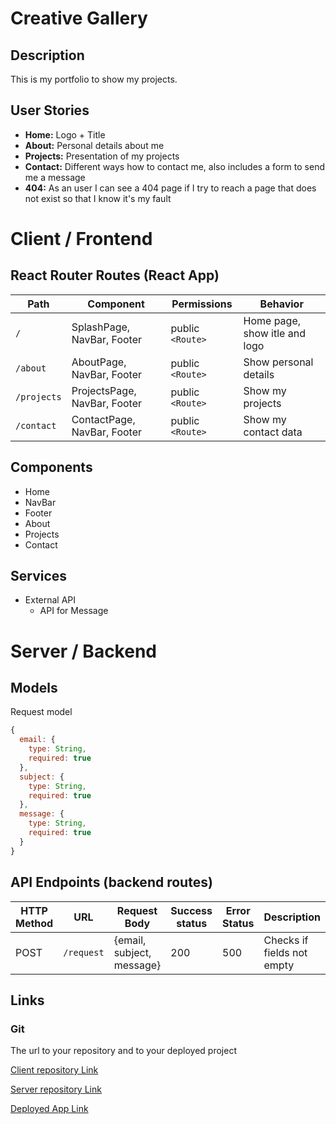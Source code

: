 # Creative Gallery

## Description

This is my portfolio to show my projects.

## User Stories

-  **Home:** Logo + Title
-  **About:** Personal details about me 
-  **Projects:** Presentation of my projects
-  **Contact:** Different ways how to contact me, also includes a form to send me a message
-  **404:** As an user I can see a 404 page if I try to reach a page that does not exist so that I know it's my fault

# Client / Frontend

## React Router Routes (React App)
| Path                      | Component                      | Permissions | Behavior                                                     |
| ------------------------- | -------------------------------| ---------------- | --------------------------------|
| `/`                       | SplashPage, NavBar, Footer     | public `<Route>` | Home page, show itle and logo   |            
| `/about`                  | AboutPage, NavBar, Footer      | public `<Route>` | Show personal details           |
| `/projects`               | ProjectsPage, NavBar, Footer   | public `<Route>` | Show my projects                |
| `/contact`                | ContactPage, NavBar, Footer    | public `<Route>` | Show my contact data            |

## Components

- Home
- NavBar
- Footer
- About
- Projects
- Contact

## Services

- External API
  - API for Message

# Server / Backend

## Models

Request model

```javascript
{
  email: {
    type: String,
    required: true
  },
  subject: {
    type: String,
    required: true
  },
  message: {
    type: String,
    required: true
  }
}
```

## API Endpoints (backend routes)

| HTTP Method | URL                         | Request Body                 | Success status | Error Status | Description                |
| ----------- | --------------------------- | ---------------------------- | -------------- | ------------ | -------------------------- |
| POST        | `/request`                  | {email, subject, message}    | 200            | 500          | Checks if fields not empty |


## Links

### Git

The url to your repository and to your deployed project

[Client repository Link](https://github.com/christiangerbig/creative-gallery-client)

[Server repository Link](https://github.com/christiangerbig/creative-gallery-server)

[Deployed App Link](https://creativegallery.herokuapp.com/)